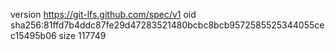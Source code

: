 version https://git-lfs.github.com/spec/v1
oid sha256:81ffd7b4ddc87fe29d47283521480bcbc8bcb9572585525344055cec15495b06
size 117749
